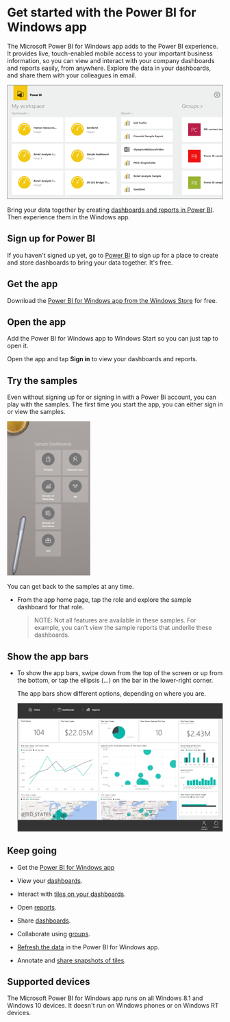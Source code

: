 <properties 
   pageTitle="Get started with the Power BI for Windows app"
   description="Get started with the Power BI for Windows app"
   services="powerbi" 
   documentationCenter="" 
   authors="maggiesMSFT" 
   manager="mblythe" 
   editor=""
   tags=""
   qualityFocus="no"
   qualityDate=""/>
 
<tags
   ms.service="powerbi"
   ms.devlang="NA"
   ms.topic="article"
   ms.tgt_pltfrm="NA"
   ms.workload="powerbi"
   ms.date="02/18/2016"
   ms.author="maggies"/>
# Get started with the Power BI for Windows app

The Microsoft Power BI for Windows app adds to the Power BI experience. It provides live, touch-enabled mobile access to your important business information, so you can view and interact with your company dashboards and reports easily, from anywhere. Explore the data in your dashboards, and share them with your colleagues in email.

![](media/powerbi-service-windows-app-get-started/PBI_WinAppHome0915.png)

Bring your data together by creating [dashboards and reports in Power BI](powerbi-service-get-started.md). Then experience them in the Windows app.

## Sign up for Power BI 
If you haven't signed up yet, go to [Power BI](http://powerbi.com) to sign up for a place to create and store dashboards to bring your data together. It's free. 

## Get the app

Download the [Power BI for Windows app from the Windows Store](powerbi-mobile-get-the-windows-app.md) for free.

## Open the app

Add the Power BI for Windows app to Windows Start so you can just tap to open it.

Open the app and tap **Sign in** to view your dashboards and reports.  


## Try the samples

Even without signing up for or signing in with a Power Bi account, you can play with the samples. The first time you start the app, you can either sign in or view the samples. 

![](media/powerbi-service-windows-app-get-started/PBI_WinAppSamples.png)

You can get back to the samples at any time.

-   From the app home page, tap the role and explore the sample dashboard for that role.

    >NOTE: Not all features are available in these samples. For example, you can't view the sample reports that underlie these dashboards.

## Show the app bars


-   To show the app bars, swipe down from the top of the screen or up from the bottom, or tap the ellipsis (...) on the bar in the lower-right corner.

    The app bars show different options, depending on where you are.

    ![](media/powerbi-service-windows-app-get-started/PBI_WinAppAppBars.png)


## Keep going

-   Get the [Power BI for Windows app](powerbi-mobile-get-the-windows-app.md)

-   View your [dashboards](powerbi-mobile-dashboards-in-the-windows-app.md).

-   Interact with [tiles on your dashboards](powerbi-mobile-tiles-in-the-windows-app.md). 

-   Open [reports](powerbi-mobile-reports-in-the-windows-app.md). 

-   Share [dashboards](powerbi-mobile-share-dashboards-from-the-windows-app.md).

-   Collaborate using [groups](powerbi-mobile-groups-in-the-windows-app.md).

-   [Refresh the data](powerbi-mobile-refresh-the-windows-app.md) in the Power BI for Windows app.

-   Annotate and [share snapshots of tiles](powerbi-mobile-annotate-and-share-a-snapshot-from-the-windows-app.md).

## Supported devices

The Microsoft Power BI for Windows app runs on all Windows 8.1 and Windows 10 devices. It doesn't run on Windows phones or on Windows RT devices. 

